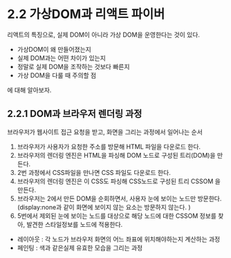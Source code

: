 # 2.2 가상DOM과 리액트 파이버
리액트의 특징으로, 실제 DOM이 아니라 가상 DOM을 운영한다는 것이 있다. 
- 가상DOM이 왜 만들어졌는지
- 실제 DOM과는 어떤 차이가 있는지
- 정말로 실제 DOM을 조작하는 것보다 빠른지
- 가상 DOM을 다룰 때 주의할 점

에 대해 알아보자. 


## 2.2.1 DOM과 브라우저 렌더링 과정
브라우저가 웹사이트 접근 요청을 받고, 화면을 그리는 과정에서 일어나는 순서
1. 브라우저가 사용자가 요청한 주소를 방문해 HTML 파일을 다운로드 한다. 
2. 브라우저의 렌더링 엔진은 HTML을 파싱해 DOM 노드로 구성된 트리(DOM)을 만든다.
3. 2번 과정에서 CSS파일을 만나면 CSS 파일도 다운로드 한다. 
4. 브라우저의 렌더링 엔진은 이 CSS도 파싱해 CSS노드로 구성된 트리 CSSOM 을 만든다.
5. 브라우저는 2에서 만든 DOM을 순회하면서, 사용자 눈에 보이는 노드만 방문한다. (display:none과 같이 화면에 보이지 않는 요소는 방문하지 않는다. )
6. 5번에서 제외된 눈에 보이는 노드를 대상으로 해당 노드에 대한 CSSOM 정보를 찾아, 발견한 스타일정보를 노드에 적용한다. 
- 레이아웃 : 각 노드가 브라우저 화면의 어느 좌표에 위치해야하는지 계산하는 과정
- 페인팅 : 색과 같은실제 유효한 모습을 그리는 과정


